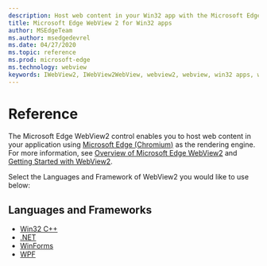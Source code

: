 ```yaml
---
description: Host web content in your Win32 app with the Microsoft Edge WebView 2 control
title: Microsoft Edge WebView 2 for Win32 apps
author: MSEdgeTeam
ms.author: msedgedevrel
ms.date: 04/27/2020
ms.topic: reference
ms.prod: microsoft-edge
ms.technology: webview
keywords: IWebView2, IWebView2WebView, webview2, webview, win32 apps, win32, edge, ICoreWebView2, ICoreWebView2Controller, browser control, edge html
---
```


# Reference

The Microsoft Edge WebView2 control enables you to host web content in your application using [Microsoft Edge \(Chromium\)](https://www.microsoftedgeinsider.com) as the rendering engine.  For more information, see [Overview of Microsoft Edge WebView2](../webview2.md) and [Getting Started with WebView2](gettingstarted.md).

Select the Languages and Framework of WebView2 you would like to use below:

## Languages and Frameworks

*   [Win32 C++](reference/win32/0-9-488-reference-webview2.md)
*   [.NET](reference/dotnet/0-9-494-reference-webview2.md)
*   [WinForms](reference/winforms/0-9-494-reference-webview2.md)
*   [WPF](reference/wpf/0-9-494-reference-webview2.md)
